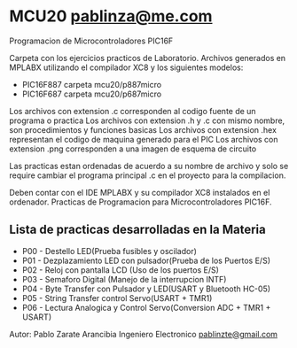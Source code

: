 # MCU20 pablinza@me.com
Programacion de Microcontroladores PIC16F

Carpeta con los ejercicios practicos de Laboratorio. Archivos generados en MPLABX utilizando el compilador XC8 y los siguientes modelos:
- PIC16F887 carpeta mcu20/p887micro
- PIC16F687 carpeta mcu20/p687micro
  
Los archivos con extension .c corresponden al codigo fuente de un programa o practica
Los archivos con extension .h y .c con mismo nombre, son procedimientos y funciones basicas
Los archivos con extension .hex representan el codigo de maquina generado para el PIC
Los archivos con extension .png corresponden a una imagen de esquema de circuito

Las practicas estan ordenadas de acuerdo a su nombre de archivo y solo se require cambiar el programa principal .c en el proyecto para la compilacion.

Deben contar con el IDE MPLABX y su compilador XC8 instalados en el ordenador.
Practicas de Programacion para Microcontroladores PIC16F.

## Lista de practicas desarrolladas en la Materia
- P00 - Destello LED(Prueba fusibles y oscilador)
- P01 - Dezplazamiento LED con pulsador(Prueba de los Puertos E/S)
- P02 - Reloj con pantalla LCD (Uso de los puertos E/S)
- P03 - Semaforo Digital (Manejo de la interrupcion INTF)
- P04 - Byte Transfer con Pulsador y LED(USART y Bluetooth HC-05)
- P05 - String Transfer control Servo(USART + TMR1)
- P06 - Lectura Analogica y Control Servo(Conversion ADC + TMR1 + USART)

Autor: Pablo Zarate Arancibia Ingeniero Electronico pablinzte@gmail.com
